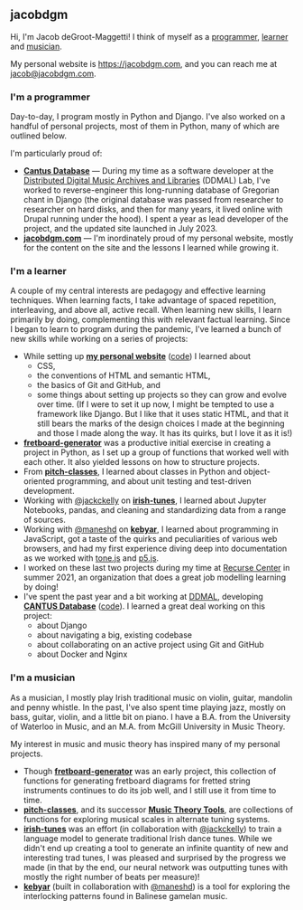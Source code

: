 ## jacobdgm

Hi, I'm Jacob deGroot-Maggetti! I think of myself as a [programmer](#im-a-programmer), [learner](#im-a-learner) and [musician](#im-a-musician).

My personal website is https://jacobdgm.com, and you can reach me at jacob@jacobdgm.com.

### I'm a programmer

Day-to-day, I program mostly in Python and Django. I've also worked on a handful of personal projects, most of them in Python, many of which are outlined below.

I'm particularly proud of:
- **[Cantus Database](https://cantusdatabase.org)** — During my time as a software developer at the [Distributed Digital Music Archives and Libraries](https://ddmal.music.mcgill.ca) (DDMAL) Lab, I've worked to reverse-engineer this long-running database of Gregorian chant in Django (the original database was passed from researcher to researcher on hard disks, and then for many years, it lived online with Drupal running under the hood). I spent a year as lead developer of the project, and the updated site launched in July 2023.
- **[jacobdgm.com](https://jacobdgm.com)** — I'm inordinately proud of my personal website, mostly for the content on the site and the lessons I learned while growing it.

### I'm a learner

A couple of my central interests are pedagogy and effective learning techniques. When learning facts, I take advantage of spaced repetition, interleaving, and above all, active recall. When learning new skills, I learn primarily by doing, complementing this with relevant factual learning. Since I began to learn to program during the pandemic, I've learned a bunch of new skills while working on a series of projects:
- While setting up **[my personal website](https://jacobdgm.com)** ([code](https://github.com/jacob-dgm/jacob-dgm.github.io/)) I learned about
  - CSS,
  - the conventions of HTML and semantic HTML,
  - the basics of Git and GitHub, and
  - some things about setting up projects so they can grow and evolve over time. (If I were to set it up now, I might be tempted to use a framework like Django. But I like that it uses static HTML, and that it still bears the marks of the design choices I made at the beginning and those I made along the way. It has its quirks, but I love it as it is!)
- **[fretboard-generator](https://github.com/jacobdgm/fretboard-generator/)** was a productive initial exercise in creating a project in Python, as I set up a group of functions that worked well with each other. It also yielded lessons on how to structure projects.
- From **[pitch-classes](https://github.com/jacobdgm/pitch-classes)**, I learned about classes in Python and object-oriented programming, and about unit testing and test-driven development.
- Working with [@jackckelly](https://github.com/jackckelly) on **[irish-tunes](https://github.com/jacobdgm/irish-tunes)**, I learned about Jupyter Notebooks, pandas, and cleaning and standardizing data from a range of sources.
- Working with [@maneshd](https://github.com/maneshd) on **[kebyar](https://github.com/jacobdgm/kebyar/)**, I learned about programming in JavaScript, got a taste of the quirks and peculiarities of various web browsers, and had my first experience diving deep into documentation as we worked with [tone.js](https://tonejs.github.io) and [p5.js](https://p5js.org).
- I worked on these last two projects during my time at [Recurse Center](https://www.recurse.com) in summer 2021, an organization that does a great job modelling learning by doing!
- I've spent the past year and a bit working at [DDMAL](https://ddmal.music.mcgill.ca), developing **[CANTUS Database](https://cantusdatabase.org)** ([code](https://github.com/DDMAL/CantusDB)). I learned a great deal working on this project:
  - about Django
  - about navigating a big, existing codebase
  - about collaborating on an active project using Git and GitHub
  - about Docker and Nginx

### I'm a musician

As a musician, I mostly play Irish traditional music on violin, guitar, mandolin and penny whistle. In the past, I've also spent time playing jazz, mostly on bass, guitar, violin, and a little bit on piano. I have a B.A. from the University of Waterloo in Music, and an M.A. from McGill University in Music Theory.

My interest in music and music theory has inspired many of my personal projects.
- Though **[fretboard-generator](https://github.com/jacobdgm/fretboard-generator/tree/main)** was an early project, this collection of functions for generating fretboard diagrams for fretted string instruments continues to do its job well, and I still use it from time to time.
- **[pitch-classes](https://github.com/jacobdgm/pitch-classes)**, and its successor **[Music Theory Tools](https://github.com/jacobdgm/music-theory-tools)**, are collections of functions for exploring musical scales in alternate tuning systems.
-  **[irish-tunes](https://github.com/jacobdgm/irish-tunes)** was an effort (in collaboration with [@jackckelly](https://github.com/jackckelly)) to train a language model to generate traditional Irish dance tunes. While we didn't end up creating a tool to generate an infinite quantity of new and interesting trad tunes, I was pleased and surprised by the progress we made (in that by the end, our neural network was outputting tunes with mostly the right number of beats per measure)!
- **[kebyar](https://github.com/jacobdgm/kebyar/)** (built in collaboration with [@maneshd](https://github.com/maneshd)) is a tool for exploring the interlocking patterns found in Balinese gamelan music.

<!--
- things I'm proud of
- hings I'm interested in
- things I'm currently learning

**jacobdgm/jacobdgm** is a ✨ _special_ ✨ repository because its `README.md` (this file) appears on your GitHub profile.

Here are some ideas to get you started:

- 🔭 I’m currently working on ...
- 🌱 I’m currently learning ...
- 👯 I’m looking to collaborate on ...
- 🤔 I’m looking for help with ...
- 💬 Ask me about ...
- 📫 How to reach me: ...
- 😄 Pronouns: ...
- ⚡ Fun fact: ...
-->
